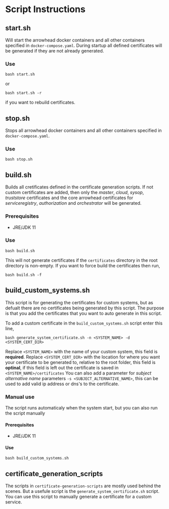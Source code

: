 # Script Instructions

## start.sh
Will start the arrowhead docker containers and all other containers specified in `docker-compose.yaml`. During startup all defined certificates will be generated if they are not already generated.
### Use
```
bash start.sh
```
or 
```
bash start.sh -r 
```
if you want to rebuild certificates.

## stop.sh

Stops all arrowhead docker containers and all other containers specified in `docker-compose.yaml`.

### Use

```
bash stop.sh
```

## build.sh

Builds all cretificates defined in the certificate generation scripts. If not custom certificates are added, then only the *master*, *cloud*, *sysop*, *truststore* certificates and the core arrowhead certificates for *serviceregistry*, *authorization* and *orchestrator* will be generated. 

### Prerequisites

* JRE/JDK 11

### Use

```
bash build.sh
```
This will not generate certificates if the `certificates` directory in the root directory is non-empty. If you want to force build the certificates then run,
```
bash build.sh -f
```

## build_custom_systems.sh

This script is for generating the certificates for custom systems, but as defualt there are no certificates being generated by this script. The purpose is that you add the certificates that you want to auto generate in this script.

To add a custom certificate in the `build_custom_systems.sh` script enter this line,

```
bash generate_system_certificate.sh -n <SYSTEM_NAME> -d <SYSTEM_CERT_DIR>
```
Replace `<SYSTEM_NAME>` with the name of your custom system, this field is **required**. Replace `<SYSTEM_CERT_DIR>` with the location for where you want your certificate to be generated to, relative to the root folder, this field is **optinal**, if this field is left out the certificate is saved in `<SYSTEM_NAME>/certificates`
You can also add a parameter for *subject alternative name* parameters `-s <SUBJECT_ALTERNATIVE_NAME>`, this can be used to add valid ip address or dns's to the certificate.

### Manual use

The script runs automaticaly when the system start, but you can also run the script manually

#### Prerequisites

* JRE/JDK 11

#### Use

```
bash build_custom_systems.sh
```


## certificate_generation_scripts

The scripts in `certificate-generation-scripts` are mostly used behind the scenes. But a usefule script is the `generate_system_certificate.sh` script. You can use this script to manually generate a certificate for a custom service.